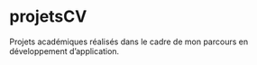 # projetsCV
Projets académiques réalisés dans le cadre de mon parcours en développement d’application.
